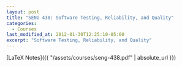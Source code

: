 ```yaml
---
layout: post
title: "SENG 438: Software Testing, Reliability, and Quality"
categories:
  - Courses
last_modified_at: 2012-01-30T12:25:10-05:00
excerpt: "Software Testing, Reliability, and Quality"
---
```


[LaTeX Notes]({{ "/assets/courses/seng-438.pdf" | absolute_url }})
